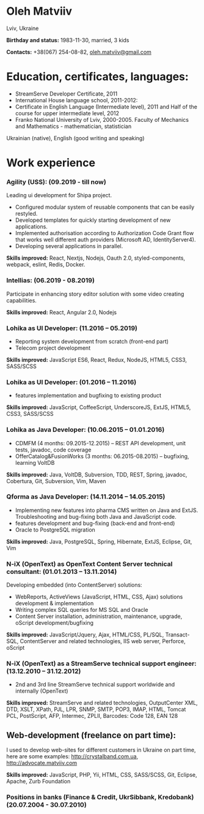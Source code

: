 # Oleh Matviiv

Lviv, Ukraine

**Birthday and status:** 1983-11-30, married, 3 kids

**Contacts:** +38(067) 254-08-82, oleh.matviiv@gmail.com

# Education, certificates, languages:
- StreamServe Developer Certificate, 2011
- International House language school, 2011-2012:
- Certificate in English Language (Intermediate level), 2011
  and Half of the course for upper intermediate level, 2012
- Franko National University of Lviv, 2000-2005.
  Faculty of Mechanics and Mathematics - mathematician, statistician

Ukrainian (native), English (good writing and speaking)

# Work experience
### Agility (USS): (09.2019 - till now)
Leading ui development for Shipa project.
- Configured modular system of reusable components that can be easily restyled.
- Developed templates for quickly starting development of new applications.
- Implemented authorisation according to Authorization Code Grant flow that works well different auth providers (Microsoft AD, IdentityServer4).
- Developing several applications in parallel.

**Skills improved:** React, Nextjs, Nodejs, Oauth 2.0, styled-components, webpack, eslint, Redis, Docker.

### Intellias: (06.2019 - 08.2019)
Participate in enhancing story editor solution with some video creating capabilities.

**Skills improved:** React, Angular 2.0, Nodejs

### Lohika as UI Developer: (11.2016 – 05.2019)
- Reporting system development from scratch (front-end part)
- Telecom project development

**Skills improved:** JavaScript ES6, React, Redux, NodeJS, HTML5, CSS3, SASS/SCSS

### Lohika as UI Developer: (01.2016 – 11.2016)
- features implementation and bugfixing to existing product

**Skills improved:** JavaScript, CoffeeScript, UnderscoreJS, ExtJS, HTML5, CSS3, SASS/SCSS

### Lohika as Java Developer: (10.06.2015 – 01.01.2016)
- CDMFM (4 months: 09.2015-12.2015) – REST API development, unit tests, javadoc, code coverage
- OfferCatalog&FusionWorks (3 months: 06.2015-08.2015) – bugfixing, learning VoltDB

**Skills improved:** Java, VoltDB, Subversion, TDD, REST, Spring, javadoc, Cobertura, Git, Subversion, Vim, Maven

### Qforma as Java Developer: (14.11.2014 – 14.05.2015)
- Implementing new features into pharma CMS written on Java and ExtJS.
  Troubleshooting and bug-fixing both Java and JavaScript code.
- features development and bug-fixing (back-end and front-end)
- Oracle to PostgreSQL migration

**Skills improved:** Java, PostgreSQL, Spring, Hibernate, ExtJS, Eclipse, Git, Vim

### N-iX (OpenText) as OpenText Content Server technical consultant: (01.01.2013 – 13.11.2014)
Developing embedded (into ContentServer) solutions:
- WebReports, ActiveViews (JavaScript, HTML, CSS, Ajax) solutions development & implementation
- Writing complex SQL queries for MS SQL and Oracle
- Content Server installation, administration, maintenance, upgrade, oScript development/bugfixing

**Skills improved:** JavaScript/Jquery, Ajax, HTML/CSS, PL/SQL, Transact-SQL,
ContentServer and related technologies, IIS web server, Perforce, oScript

### N-iX (OpenText) as a StreamServe technical support engineer: (13.12.2010 – 31.12.2012)
- 2nd and 3rd line StreamServe technical support worldwide and internally (OpenText)

**Skills improved:** StreamServe and related technologies, OutputCenter XML,
DTD, XSLT, XPath, PJL, LPR, SNMP, SMTP, POP3, IMAP, HTML, Tomcat PCL,
PostScript, AFP, Intermec, ZPLII, Barcodes: Code 128, EAN 128      

## Web-development (freelance on part time):
I used to develop web-sites for different customers in Ukraine on part time, here are some examples:
http://crystalband.com.ua, http://advocate.matviiv.com

**Skills improved:**  JavaScript, PHP, Yii, HTML, CSS, SASS/SCSS, Git, Eclipse, Apache, Zurb Foundation

### Positions in banks (Finance & Credit, UkrSibbank, Kredobank) (20.07.2004 - 30.07.2010)

